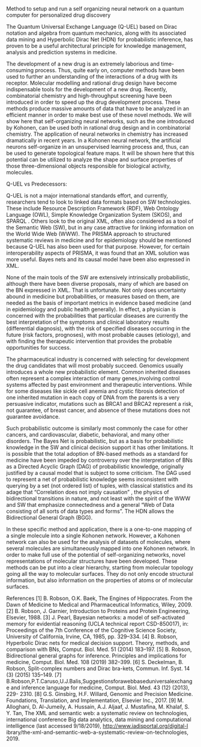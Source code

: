 Method to setup and run a self organizing neural network on a quantum computer for personalized drug discovery

The Quantum Universal Exchange Language (Q-UEL) based on Dirac notation and algebra from quantum mechanics, along with its associated data mining and Hyperbolic Dirac Net (HDN) for probabilistic inference, has proven to be a useful architectural principle for knowledge management, analysis and prediction systems in medicine.

The development of a new drug is an extremely laborious and time-consuming process. Thus, quite early on, computer methods have been used to further an understanding of the interactions of a drug with its receptor. Molecular modelling and rational drug design have become indispensable tools for the development of a new drug. Recently, combinatorial chemistry and high-throughput screening have been introduced in order to speed up the drug development process. These methods produce massive amounts of data that have to be analyzed in an efficient manner in order to make best use of these novel methods. We will show here that self-organizing neural networks, such as the one introduced by Kohonen, can be used both in rational drug design and in combinatorial chemistry. The application of neural networks in chemistry has increased dramatically in recent years. In a Kohonen neural network, the artificial neurons self-organize in an unsupervised learning process and, thus, can be used to generate topological feature maps. It will be shown here that this potential can be utilized to analyze the shape and surface properties of those three-dimensional objects responsible for biological activity, molecules.

Q-UEL vs Predecessors:

Q-UEL is not a major international standards effort, and currently, researchers tend to look to linked data formats based on SW technologies. These include Resource Description Framework (RDF), Web Ontology Language (OWL), Simple Knowledge Organization System (SKOS), and SPARQL . Others look to the original XML, often also considered as a tool of the Semantic Web (SW), but in any case attractive for linking information on the World Wide Web (WWW). The PRISMA approach to structured systematic reviews in medicine and for epidemiology should be mentioned because Q-UEL has also been used for that purpose. However, for certain interoperability aspects of PRISMA, it was found that an XML solution was more useful. Bayes nets and its causal model have been also expressed in XML.

None of the main tools of the SW are extensively intrinsically probabilistic, although there have been diverse proposals, many of which are based on the BN expressed in XML. That is unfortunate. Not only does uncertainty abound in medicine but probabilities, or measures based on them, are needed as the basis of important metrics in evidence based medicine (and in epidemiology and public health generally). In effect, a physician is concerned with the probabilities that particular diseases are currently the best interpretation of the symptoms and clinical laboratory results (differential diagnosis), with the risk of specified diseases occurring in the future (risk factors, prognoses), with most probable causes (etiology), and with finding the therapeutic intervention that provides the probable opportunities for success.

The pharmaceutical industry is concerned with selecting for development the drug candidates that will most probably succeed. Genomics usually introduces a whole new probabilistic element. Common inherited diseases often represent a complex interaction of many genes,involving control systems affected by past environment and therapeutic interventions. While for some diseases like sickle cell anemia and cystic fibrosis detection of one inherited mutation in each copy of DNA from the parents is a very persuasive indicator, mutations such as BRCA1 and BRCA2 represent a risk, not guarantee, of breast cancer, and absence of these mutations does not guarantee avoidance.

Such probabilistic outcome is similarly most commonly the case for other cancers, and cardiovascular, diabetic, behavioral, and many other disorders. The Bayes Net is probabilistic, but as a basis for probabilistic knowledge in the SW and clinical decision support it has other limitations. It is possible that the total adoption of BN-based methods as a standard for medicine have been impeded by controversy over the interpretation of BNs as a Directed Acyclic Graph (DAG) of probabilistic knowledge, originally justified by a causal model that is subject to some criticism. The DAG used to represent a net of probabilistic knowledge seems inconsistent with querying by a set (not ordered list) of tuples, with classical statistics and its adage that “Correlation does not imply causation” , the physics of bidirectional transitions in nature, and not least with the spirit of the WWW and SW that emphasize connectedness and a general “Web of Data consisting of all sorts of data types and forms”. The HDN allows the Bidirectional General Graph (BGG).

In these specific method and application, there is a one-to-one mapping of a single molecule into a single Kohonen network. However, a Kohonen network can also be used for the analysis of datasets of molecules, where several molecules are simultaneously mapped into one Kohonen network. In order to make full use of the potential of self-organizing networks, novel representations of molecular structures have been developed. These methods can be put into a clear hierarchy, starting from molecular topology going all the way to molecular surfaces. They do not only encode structural information, but also information on the properties of atoms or of molecular surfaces.

References [1] B. Robson, O.K. Baek, The Engines of Hippocrates. From the Dawn of Medicine to Medical and Pharmaceutical Informatics, Wiley, 2009. [2] B. Robson, J. Garnier, Introduction to Proteins and Protein Engineering, Elsevier, 1988. [3] J. Pearl, Bayesian networks: a model of self-activated memory for evidential reasoning (UCLA technical report CSD-850017), in: Proceedings of the 7th Conference of the Cognitive Science Society, University of California, Irvine, CA, 1985, pp. 329–334. [4] B. Robson, Hyperbolic Dirac nets for medical decision support. Theory, methods, and comparison with BNs, Comput. Biol. Med. 51 (2014) 183–197. [5] B. Robson, Bidirectional general graphs for inference. Principles and implications for medicine, Comput. Biol. Med. 108 (2019) 382–399. [6] S. Deckelman, B. Robson, Split-complex numbers and Dirac bra-kets, Commun. Inf. Syst. 14 (3) (2015) 135–149. [7] B.Robson,P.T.Caruso,U.J.Balis,Suggestionsforawebbaseduniversalexchange and inference language for medicine, Comput. Biol. Med. 43 (12) (2013), 229- 2310. [8] G.S. Ginsbirg, H.F. Willard, Genomic and Precision Medicine. Foundations, Translation, and Implementation, Elsevier Inc., 2017. [9] M. Alloghani, D. Al-Jumeily, A. Hussain, A.J. Aljaaf, J. Mustafina, M. Khalaf, S. Y. Tan, The XML and semantic web: a systematic review on technologies, international conference Big data analytics, data mining and computational intelligence (last accessed 9/18/2019), http://www.iadisportal.org/digital-l ibrary/the-xml-and-semantic-web-a-systematic-review-on-technologies, 2019.
